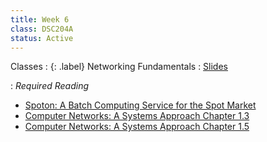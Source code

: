 ```yaml
---
title: Week 6
class: DSC204A
status: Active
---
```


Classes
: {: .label} Networking Fundamentals
   : [Slides](https://drive.google.com/file/d/1-nLDxTU-7e9AGZKjpDIN5OlDiji4Kr3c/view?usp=share_link)

   
: *Required Reading*
* [Spoton: A Batch Computing Service for the Spot Market](https://drive.google.com/file/d/1RR79J1Gmk4hx2b0M4-UrDMBrhs30nxFh/view?usp=share_link)
* [Computer Networks: A Systems Approach Chapter 1.3](https://book.systemsapproach.org/foundation/architecture.html#architecture)
* [Computer Networks: A Systems Approach Chapter 1.5](https://book.systemsapproach.org/foundation/performance.html#performance)


<!--Class 1
: {: .label} Parallelism Basics - 1
<!--  : [Slides](assets/slides/14_parallelism-1.pdf) &#8226; [Recording](https://podcast.ucsd.edu/watch/wi24/dsc204a_a00/15) &#8226; [Scribe Notes](assets/scribe_notes/Feb_12_scribe_note.pdf) 
: *Reading:*
* [Bigtable: A Distributed Storage System for Structured Data (required)](https://static.googleusercontent.com/media/research.google.com/zh-CN//archive/bigtable-osdi06.pdf)



Class 2
: {: .label} Parallelism Basics - 2 
<!--  : [Slides](assets/slides/15_parallelism-2.pdf) &#8226; [Recording](https://podcast.ucsd.edu/watch/wi24/dsc204a_a00/16) &#8226; [Scribe Notes](assets/scribe_notes/Feb_14_scribe_note.pdf) 
: *Reading:* 
* [Designing Data-Intensive Applications Chapter 9 Consistency and Consensus Page 324-332, 352-359](https://drive.google.com/drive/folders/1MpKFgCy9CHFVZEXnizZ8JLM7DTU2sTwd?usp=sharing)



Class 3
: {: .label} Parallelism Data
<!--  : [Slides](assets/slides/16_parallelism-data.pdf) &#8226; [Recording](https://podcast.ucsd.edu/watch/wi24/dsc204a_a00/17) &#8226; [Scribe Notes](assets/scribe_notes/Feb_16_scribe_note.pdf) 
: *Reading:* 
* [Designing Data-Intensive Applications Chapter 9 Consistency and Consensus Page 324-332, 352-359](https://drive.google.com/drive/folders/1MpKFgCy9CHFVZEXnizZ8JLM7DTU2sTwd?usp=sharing)
-->
